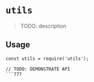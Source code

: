 # `utils`

> TODO: description

## Usage

```
const utils = require('utils');

// TODO: DEMONSTRATE API
```777
